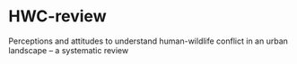 # HWC-review
Perceptions and attitudes to understand human-wildlife conflict in an urban landscape – a systematic review
